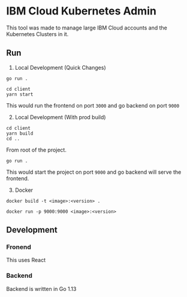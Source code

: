 # IBM Cloud Kubernetes Admin

This tool was made to manage large IBM Cloud accounts and the Kubernetes Clusters in it.

## Run

1. Local Development (Quick Changes)

```
go run .
```

```
cd client
yarn start
```

This would run the frontend on port `3000` and go backend on port `9000`

2. Local Development (With prod build)

```
cd client
yarn build
cd ..
```

From root of the project.

```
go run .
```

This would start the project on port `9000` and go backend will serve the frontend.

3. Docker

```
docker build -t <image>:<version> .
```

```
docker run -p 9000:9000 <image>:<version>
```

## Development

### Fronend

This uses React

### Backend

Backend is written in Go 1.13